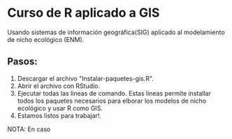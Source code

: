 # Curso de R aplicado a GIS

Usando sistemas de información geográfica(SIG) aplicado al modelamiento de nicho ecológico (ENM).

## Pasos:

1. Descargar el archivo "Instalar-paquetes-gis.R".
2. Abrir el archivo con RStudio.
3. Ejecutar todas las lineas de comando. Estas lineas permite installar todos los paquetes necesarios para elborar los modelos de nicho ecológico y usar R como GIS.
4. Estamos listos para trabajar!.




NOTA: En caso 
